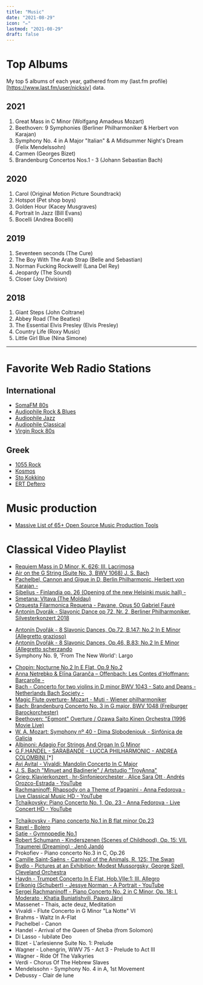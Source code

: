 ```yaml
---
title: "Music"
date: "2021-08-29"
icon: "✏️"
lastmod: "2021-08-29"
draft: false
---
```



# Top Albums
My top 5 albums of each year, gathered from my (last.fm profile)[https://www.last.fm/user/nicksiv] data.

## 2021
1. Great Mass in C Minor (Wolfgang Amadeus Mozart)
2. Beethoven: 9 Symphonies (Berliner Philharmoniker & Herbert von Karajan)
3. Symphony No. 4 in A Major "Italian" & A Midsummer Night's Dream (Felix Mendelssohn)
4. Carmen (Georges Bizet)
5. Brandenburg Concertos Nos.1 - 3 (Johann Sebastian Bach)

## 2020
1. Carol (Original Motion Picture Soundtrack)
2. Hotspot (Pet shop boys)
3. Golden Hour (Kacey Musgraves)
4. Portrait In Jazz (Bill Evans)
5. Bocelli (Andrea Bocelli)

## 2019
1. Seventeen seconds (The Cure)
2. The Boy With The Arab Strap (Belle and Sebastian)
3. Norman Fucking Rockwell! (Lana Del Rey)
4. Jeopardy	(The Sound)
5. Closer (Joy Division)

## 2018
1. Giant Steps (John Coltrane)
2. Abbey Road (The Beatles)
3. The Essential Elvis Presley (Elvis Presley)
4. Country Life (Roxy Music)
5. Little Girl Blue	(Nina Simone)

---

# Favorite Web Radio Stations

## International
- [SomaFM 80s](http://ice2.somafm.com/u80s-128-mp3)
- [Audiophile Rock & Blues](http://94.23.201.38:2199/tunein/rock.pls)
- [Audiophile Jazz](http://94.23.201.38:2199/tunein/jazz.pls)
- [Audiophile Classical](http://94.23.201.38:2199/tunein/classical.pls)
- [Virgin Rock 80s](http://icy.unitedradio.it/VirginRock80.mp3)

## Greek
- [1055 Rock](http://radio.1055rock.gr:30000/1055)
- [Kosmos](http://radiostreaming.ert.gr/ert-kosmos)
- [Sto Kokkino](http://stream.radiojar.com/kokkino-ath.mp3)
- [ERT Deftero](http://radiostreaming.ert.gr/ert-deftero)


# Music production
* [Massive List of 65+ Open Source Music Production Tools](https://midination.com/free-music-production-software/)

# Classical Video Playlist 
- [Requiem Mass in D Minor, K. 626: III. Lacrimosa ](https://www.youtube.com/watch?v=BzsrqaLgdpk )
- [Air on the G String (Suite No. 3, BWV 1068) J. S. Bach ](https://www.youtube.com/watch?v=pzlw6fUux4o )
- [Pachelbel, Cannon and Gigue in D, Berlin Philharmonic, Herbert von Karajan -  ](https://www.youtube.com/watch?v=-eAGt2RVAXI )
- [Sibelius - Finlandia op. 26 (Opening of the new Helsinki music hall) -  ](https://www.youtube.com/watch?v=qOSaT6U4e-8 )
- [Smetana: Vltava (The Moldau) ](https://www.youtube.com/watch?v=l6kqu2mk-Kw )
- [Orquesta Filarmonica Requena - Pavane, Opus 50 Gabriel Fauré ](https://www.youtube.com/watch?v=ZuM6tFwYaoI )
- [Antonin Dvorák - Slavonic Dance op 72, Nr. 2, Berliner Philharmoniker, Silvesterkonzert 2018 ](https://www.youtube.com/watch?v=e4kTHnGfhvE )
* [Antonín Dvořák - 8 Slavonic Dances, Op.72, B.147: No.2 In E Minor (Allegretto grazioso)](https://open.spotify.com/album/41I9BVIsMxe0x0g4p4c8Jh?highlight=spotify:track:6Lq2vC2hucVWLfwM3pekFk)
* [Antonín Dvořák - 8 Slavonic Dances, Op.46, B.83: No.2 In E Minor (Allegretto scherzando](https://open.spotify.com/album/41I9BVIsMxe0x0g4p4c8Jh?highlight=spotify:track:6Lq2vC2hucVWLfwM3pekFk)
* Symphony No. 9, 'From The New World': Largo
- [Chopin: Nocturne No.2 In E Flat, Op.9 No.2 ](https://www.youtube.com/watch?v=S8YhDR2fOUg )
- [Anna Netrebko & Elīna Garanča – Offenbach: Les Contes d'Hoffmann: Barcarolle -  ](https://www.youtube.com/watch?v=0u0M4CMq7uI )
- [Bach - Concerto for two violins in D minor BWV 1043 - Sato and Deans - Netherlands Bach Society -  ](https://www.youtube.com/watch?v=ILKJcsET-NM )
- [Magic Flute overture- Mozart - Muti - Wiener philharmoniker  ](https://www.youtube.com/watch?v=s2Gedb05J5M )
- [Bach: Brandenburg Concerto No. 3 in G major, BWV 1048 (Freiburger Barockorchester)  ](https://www.youtube.com/watch?v=QLj_gMBqHX8 )
- [Beethoven: "Egmont" Overture / Ozawa Saito Kinen Orchestra (1996 Movie Live)  ](https://www.youtube.com/watch?v=2HhbZmgvaKs )
- [W. A. Mozart: Symphony nº 40 - Dima Slobodeniouk - Sinfónica de Galicia ](https://www.youtube.com/watch?v=jzUJWDU_1Rg )
- [Albinoni: Adagio For Strings And Organ In G Minor ](https://www.youtube.com/watch?v=o6Q8Y9rhLQc )
- [G.F.HANDEL - SARABANDE - LUCCA PHILHARMONIC - ANDREA COLOMBINI  ](https://www.youtube.com/watch?v=8RahYPd-i8k ) [*]
- [Avi Avital - Vivaldi: Mandolin Concerto In C Major ](https://www.youtube.com/watch?v=aXBWrNN64z8 )
-  [J. S. Bach "Minuet and Badinerie" / Artstudio "TroyAnna" ](https://www.youtube.com/watch?v=2zcTKhohtJg )
-  [Grieg: Klavierkonzert ∙ hr-Sinfonieorchester ∙ Alice Sara Ott ∙ Andrés Orozco-Estrada - YouTube ](https://www.youtube.com/watch?v=odbrQEWCoOI )
-  [Rachmaninoff: Rhapsody on a Theme of Paganini - Anna Fedorova - Live Classical Music HD - YouTube ](https://www.youtube.com/watch?v=ppJ5uITLECE )
-  [Tchaikovsky: Piano Concerto No. 1, Op. 23 - Anna Fedorova - Live Concert HD - YouTube ](https://www.youtube.com/watch?v=hNfpMRSCFPE )
* [Tchaikovsky - Piano concerto No.1 in B flat minor Op.23](https://open.spotify.com/track/1Xy6MHSaX3IUGGqst6RzYM?si=4721b367a42442d8)
* [Ravel - Bolero](https://open.spotify.com/track/7przZlRlf7E21yxPg1eAgm?si=6ca0ee78d3bf4a25)
* [Satie - Gymnopedie No.1](https://open.spotify.com/track/5eXFSawsN5wQOUDJ8Uvn3D?si=0a32edafd9d54b83)
* [Robert Schumann - Kinderszenen (Scenes of Childhood), Op. 15: VII. Traumerei (Dreaming) · Jenő Jandó](https://open.spotify.com/album/0N39wjh7OgVUikPJtpez9O)
* Prokofiev - Piano concerto No.3 in C, Op.26
* [Camille Saint-Saëns - Carnival of the Animals, R. 125: The Swan](https://open.spotify.com/album/1oPhXu7xxOHkR6GahZs2To)
* [Bydlo - Pictures at an Exhibition: Modest Mussorgsky, George Szell, Cleveland Orchestra](https://open.spotify.com/playlist/6sPZCTmf5razbg3CfCXsuF)
* [Haydn - Trumpet Concerto In E Flat, Hob.VIIe:1: III. Allegro](https://open.spotify.com/album/2vU8bQN7A0kZPbaUwd3m1F)
* [Erlkonig (Schubert)  - Jessye Norman - A Portrait  - YouTube](https://www.youtube.com/watch?v=8noeFpdfWcQ&list=PLQY0zQBqYyrXqfNXeekDQyZOjI5_E9Ew4&index=5)
* [Sergei Rachmaninoff - Piano Concerto No. 2 in C Minor, Op. 18: I. Moderato · Khatia Buniatishvili, Paavo Järvi](https://open.spotify.com/)
* Massenet - Thais, acte deuz, Meditation
* Vivaldi - Flute Concerto in G Minor "La Notte" VI
* Brahms - Waltz In A-Flat
* Pachelbel - Canon
* Handel - Arrival of the Queen of Sheba (from Solomon)
* Di Lasso - Iubilate Deo
* Bizet - L'arlesienne Suite No. 1: Prelude
* Wagner - Lohengrin, WWV 75 - Act 3 - Prelude to Act III
* Wagner - Ride Of The Valkyries
* Verdi - Chorus Of The Hebrew Slaves
* Mendelssohn - Symphony No. 4 in A, 1st Movement
* Debussy - Clair de lune